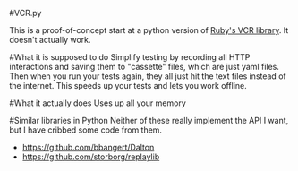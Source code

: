#VCR.py

This is a proof-of-concept start at a python version of [Ruby's VCR
library](https://github.com/myronmarston/vcr).  It
doesn't actually work.

#What it is supposed to do
Simplify testing by recording all HTTP interactions and saving them to
"cassette" files, which are just yaml files.  Then when you run your tests
again, they all just hit the text files instead of the internet.  This speeds up
your tests and lets you work offline.

#What it actually does
Uses up all your memory


#Similar libraries in Python
Neither of these really implement the API I want, but I have cribbed some code
from them.
 * https://github.com/bbangert/Dalton
 * https://github.com/storborg/replaylib
